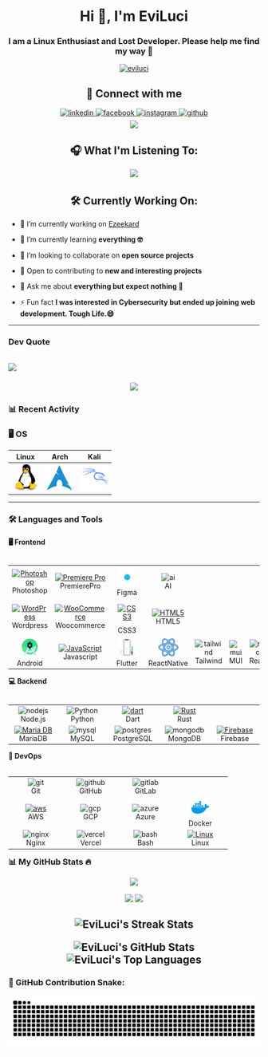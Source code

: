 <h1 align="center">Hi 👋, I'm EviLuci</h1>
<h3 align="center">I am a Linux Enthusiast and Lost Developer. Please help me find my way 🤣</h3>

<p align="center"> <a href="https://github.com/ryo-ma/github-profile-trophy"><img src="https://github-profile-trophy.vercel.app/?username=eviluci&theme=onedark" alt="eviluci" /></a> </p>

<h2 align="center">🔗 Connect with me </h2>
<div align="center">
<a href="https://linkedin.com/in/sujan-koju-6a7246193" target="_blank">
<img src=https://img.shields.io/badge/linkedin-%231E77B5.svg?&style=for-the-badge&logo=linkedin&logoColor=white alt=linkedin style="margin-bottom: 5px;" />
</a>
<a href="https://www.facebook.com/EviLuci.SK" target="_blank">
<img src=https://img.shields.io/badge/facebook-%232E87FB.svg?&style=for-the-badge&logo=facebook&logoColor=white alt=facebook style="margin-bottom: 5px;" />
</a>
<a href="https://instagram.com/eviluci.sk" target="_blank">
<img src=https://img.shields.io/badge/instagram-%23000000.svg?&style=for-the-badge&logo=instagram&logoColor=white alt=instagram style="margin-bottom: 5px;" />
</a>
<a href="https://github.com/EviLuci" target="_blank">
<img src=https://img.shields.io/badge/github-%2324292e.svg?&style=for-the-badge&logo=github&logoColor=white alt=github style="margin-bottom: 5px;" />
</a>
</div>

<div align="center">
<img src="https://komarev.com/ghpvc/?username=eviluci&&style=flat" align="center" />
</div>

<h2 align="center">🎧 What I'm Listening To:</h2>
<div align="center">
<img src="https://spotify-github-profile.kittinanx.com/api/view?uid=31tznw7qfgboa4dzrrawwxhr5zcu&cover_image=true&theme=default&show_offline=true&background_color=121212&interchange=true&bar_color_cover=true">
</div>

<h2 align="center">🛠️ Currently Working On:</h2>

- 🔭 I’m currently working on [Ezeekard](https://ezeekard.com/)

- 🌱 I’m currently learning **everything 🤓**

- 👯 I’m looking to collaborate on **open source projects**

- 🤝 Open to contributing to **new and interesting projects**

- 💬 Ask me about **everything but expect nothing 🤣**

<!-- - 📫 How to reach me **sujan.koju111@gmail.com** -->

- ⚡ Fun fact **I was interested in Cybersecurity but ended up joining web development. Tough Life.😄**

---

### Dev Quote

## ![](https://quotes-github-readme.vercel.app/api?type=horizontal&theme=light)

<div align="Center" width="100%"><img src="https://i.giphy.com/media/v1.Y2lkPTc5MGI3NjExNnhyMTRmdGd6OXhlNHJoeGl5NXM5b3J1cnNieHJla216bXJ3Zmh1ayZlcD12MV9pbnRlcm5hbF9naWZfYnlfaWQmY3Q9Zw/Qkbm4jGMam7PfdWzHM/giphy.gif" width="400">
</div>

### 📊 Recent Activity

<!--START_SECTION:activity-->

<!--END_SECTION:activity-->

### 🖥️ OS

| Linux                                                                                                                                        | Arch                                                                                                                                               | Kali                                                                                                                                                                       |
| -------------------------------------------------------------------------------------------------------------------------------------------- | -------------------------------------------------------------------------------------------------------------------------------------------------- | -------------------------------------------------------------------------------------------------------------------------------------------------------------------------- |
| <img src="https://github.com/devicons/devicon/blob/master/icons/linux/linux-original.svg" title="Linux" alt="Linux" width="55" height="55"/> | <img src="https://github.com/devicons/devicon/blob/master/icons/archlinux/archlinux-original.svg" title="Arch" alt="Arch" width="55" height="55"/> | <img src="https://github.com/canaleal/devicon/blob/new-icon-kali-linux/icons/kalilinux/kalilinux-original-wordmark.svg" title="Linux" alt="Linux" width="55" height="55"/> |

---

### 🛠️ Languages and Tools

#### 🖥️ Frontend

<table align="left">
  <tr>
    <td align="center" width="96">
      <a href="https://www.adobe.com/in/products/photoshop.html" target="_blank"><img src="https://profilinator.rishav.dev/skills-assets/photoshop-plain.svg" alt="Photoshop" height="48" width="48" /></a>
    <br>Photoshop
    </td>
    <td align="center" width="96">
      <a href="https://www.adobe.com/in/products/premiere.html" target="_blank"><img src="https://profilinator.rishav.dev/skills-assets/adobepremierepro.png" alt="Premiere Pro" height="48" width="48" /></a>
    <br>PremierePro
    </td>
    <td align="center" width="96">
          <a href="https://www.figma.com/" target="_blank" rel="noreferrer"> <img src="./assets/figma.gif" alt="figma" width="40" height="40"/> </a>
      <br>Figma
    </td>
    <td align="center" width="96">
        <img src="https://skillicons.dev/icons?i=ai" width="48" height="48" alt="ai" />
      <br>AI
    </td>
  </tr>
  <tr>
    <td align="center" width="96">
          <a href="https://wordpress.com/" target="_blank" rel="noreferrer"> <img src="https://profilinator.rishav.dev/skills-assets/wordpress.png" alt="WordPress" height="48" width="48" /></a>
      <br>Wordpress
    </td>
    <td align="center" width="96">
        <a href="https://woocommerce.com/" target="_blank"><img src="https://profilinator.rishav.dev/skills-assets/woocommerce.png" alt="WooCommerce" height="48" width="48" /></a>
      <br>Woocommerce
    </td>
        <td align="center" width="96">
        <a href="https://www.w3schools.com/css/" target="_blank"><img style="margin: 10px" src="https://profilinator.rishav.dev/skills-assets/css3-original-wordmark.svg" alt="CSS3" height="48" width="48" /></a>
      <br>CSS3
    </td>
    <td align="center" width="96">
        <a href="https://en.wikipedia.org/wiki/HTML5" target="_blank"><img src="https://profilinator.rishav.dev/skills-assets/html5-original-wordmark.svg" alt="HTML5" height="48" width="48" /></a>
      <br>HTML5
    </td>
  </tr>
  <tr>
    <td align="center" width="96">
          <a href="https://developer.android.com" target="_blank" rel="noreferrer"> <img src="./assets/android.gif" alt="android" width="40" height="40"/> </a>
      <br>Android
    </td>
    <td align="center" width="96">
          <a href="https://www.javascript.com/" target="_blank" rel="noreferrer"> <img src="https://profilinator.rishav.dev/skills-assets/javascript-original.svg" alt="JavaScript" height="40" width="40" /></a>
      <br>Javascript
    </td>
    <td align="center"  width="96">
          <a href="https://flutter.dev" target="_blank" rel="noreferrer"> <img src="./assets/flutter.gif" alt="flutter" width="40" height="40"/> </a>
      <br>Flutter
    </td>
        <td align="center" width="96">
          <a href="https://reactnative.dev/" target="_blank" rel="noreferrer"> <img src="./assets/react.gif" alt="reactnative" width="40" height="40"/> </a>
      <br>ReactNative
    </td>
    <td align="center" width="96">
        <img src="https://skillicons.dev/icons?i=tailwind" width="48" height="48" alt="tailwind" />
      <br>Tailwind
    </td>
    <td align="center" width="96">
        <img src="https://skillicons.dev/icons?i=mui" width="48" height="48" alt="mui" />
      <br>MUI
    </td>
    <td align="center"  width="96">
        <img src="https://techstack-generator.vercel.app/react-icon.svg" width="48" height="48" alt="react" />
      <br>React
    </td>
    <td align="center" width="96">
        <img src="https://skillicons.dev/icons?i=next" width="48" height="48" alt="next" />
      <br>Next.js
    </td>
  </tr>
</table>
<br>

---


#### 💻 Backend

<table align="left">
  <tr>
    <td align="center"  width="96">
        <img src="https://skillicons.dev/icons?i=nodejs" width="48" height="48" alt="nodejs" />
      <br>Node.js
    </td>
    <td align="center" width="96">
        <img src="https://techstack-generator.vercel.app/python-icon.svg" width="48" height="48" alt="Python" />
      <br>Python
    </td>
    <td align="center" width="96">
         <a href="https://dart.dev" target="_blank" rel="noreferrer"> <img src="https://www.vectorlogo.zone/logos/dartlang/dartlang-icon.svg" alt="dart" width="40" height="40"/> </a>
      <br>Dart
    </td>
    <td align="center" width="96">
        <a href="https://www.rust-lang.org/" target="_blank"><img src="https://profilinator.rishav.dev/skills-assets/rust-plain.svg" alt="Rust" height="48" width="48" /></a>
      <br>Rust
    </td>
  </tr>
  <tr>
    <td align="center" width="96">
        <a href="https://mariadb.org/" target="_blank"><img src="https://profilinator.rishav.dev/skills-assets/mariadb.png" alt="Maria DB" height="48" width="48" /></a>
      <br>MariaDB
    </td>
    <td align="center"  width="96">
        <img src="https://techstack-generator.vercel.app/mysql-icon.svg" width="48" height="48" alt="mysql" />
      <br>MySQL
    </td>
    <td align="center" width="96">
        <img src="https://skillicons.dev/icons?i=postgres" width="48" height="48" alt="postgres" />
      <br>PostgreSQL
    </td>
    <td align="center" width="96">
        <img src="https://skillicons.dev/icons?i=mongodb" width="48" height="48" alt="mongodb" />
      <br>MongoDB
    </td>
    <td align="center" width="96">
        <a href="https://firebase.google.com/" target="_blank"><img src="https://profilinator.rishav.dev/skills-assets/firebase.png" alt="Firebase" height="48" width="48" /></a>
      <br>Firebase
    </td>
  </tr>
</table>
<br>

---

#### 🔧 DevOps

<table align="left">
  <tr>
    <td align="center" width="96">
        <img src="https://skillicons.dev/icons?i=git" width="48" height="48" alt="git" />
      <br>Git
    </td>
    <td align="center" width="96">
        <img src="https://techstack-generator.vercel.app/github-icon.svg" width="48" height="48" alt="github" />
      <br>GitHub
    </td>
    <td align="center" width="96">
        <img src="https://skillicons.dev/icons?i=gitlab" width="48" height="48" alt="gitlab" />
      <br>GitLab
    </td>
  </tr>
  <tr>
    <td align="center"  width="96">
          <a href="https://aws.amazon.com" target="_blank" rel="noreferrer"> <img src="https://techstack-generator.vercel.app/aws-icon.svg" alt="aws" width="40" height="40"/> </a>
      <br>AWS
    </td>
    <td align="center" width="96">
        <img src="https://skillicons.dev/icons?i=gcp" width="48" height="48" alt="gcp" />
      <br>GCP
    </td>
    <td align="center" width="96">
        <img src="https://skillicons.dev/icons?i=azure" width="48" height="48" alt="azure" />
      <br>Azure
    </td>
    <td align="center" width="96">
          <a href="https://www.docker.com/" target="_blank" rel="noreferrer"> <img src="./assets/docker.svg" alt="docker" width="40" height="40"/> </a>
      <br>Docker
    </td>
  </tr>
  <tr>
    <td align="center" width="96">
        <img src="https://techstack-generator.vercel.app/nginx-icon.svg" width="48" height="48" alt="nginx" />
      <br>Nginx
    </td>
    <td align="center" width="96">
        <img src="https://skillicons.dev/icons?i=vercel" width="48" height="48" alt="vercel" />
      <br>Vercel
    </td>
    <td align="center" width="96">
        <img src="https://skillicons.dev/icons?i=bash" width="48" height="48" alt="bash" />
      <br>Bash
    </td>
    <td align="center" width="96">
        <a href="https://www.linux.org/" target="_blank"><img src="https://profilinator.rishav.dev/skills-assets/linux-original.svg" alt="Linux" height="48" width="48" /></a>
      <br>Linux
    </td>
  </tr>
</table>
<br>

### 📊 My GitHub Stats 🔥

<div align="center">
<img src="https://github-readme-streak-stats.herokuapp.com/?user=EviLuci&theme=vision-friendly-dark&hide_border=false&border_radius=5&card_width=800&date_format=M%20j%5B%2C%20Y%5D"/>

<img height="180em" src="https://github-readme-stats.vercel.app/api?username=EviLuci&show_icons=true&theme=vision-friendly-dark&include_all_commits=true&count_private=true"/> <img height="180em" src="https://github-readme-stats.vercel.app/api/top-langs/?username=EviLuci&layout=compact&theme=vision-friendly-dark"/>

</div>

## <p align="center"> <img src="https://github-readme-streak-stats.herokuapp.com/?user=EviLuci&theme=vision-friendly-dark" alt="EviLuci's Streak Stats"/> </p> <p align="center"> <img src="https://github-readme-stats.vercel.app/api?username=EviLuci&show_icons=true&theme=vision-friendly-dark&count_private=true" alt="EviLuci's GitHub Stats"/> <img src="https://github-readme-stats.vercel.app/api/top-langs/?username=EviLuci&layout=compact&theme=vision-friendly-dark" alt="EviLuci's Top Languages"/> </p>

### 🐍 GitHub Contribution Snake:

<p align="center">
 <img width="1000" src="assets/github-user-contribution.svg" alt="GitHub Contribution Snake Animation"/>
</p>

<!--
**EviLuci/EviLuci** is a ✨ _special_ ✨ repository because its `README.md` (this file) appears on your GitHub profile.

Here are some ideas to get you started:

- 🔭 I’m currently working on ...
- 🌱 I’m currently learning ...
- 👯 I’m looking to collaborate on ...
- 🤔 I’m looking for help with ...
- 💬 Ask me about ...
- 📫 How to reach me: ...
- 😄 Pronouns: ...
- ⚡ Fun fact: ...
-->
